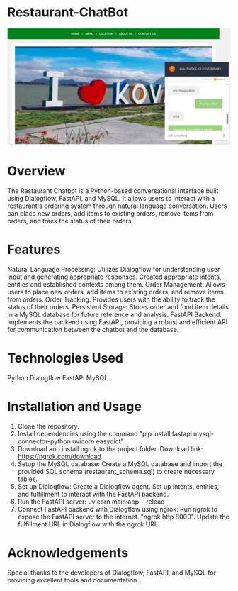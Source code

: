 # Restaurant-ChatBot
![Restaurant Chatbot](https://github.com/susanth18/Restaurant-ChatBot/blob/main/Sample%20Picture.png)
# Overview
 The Restaurant Chatbot is a Python-based conversational interface built using Dialogflow, FastAPI, and MySQL. It allows users to interact with a restaurant's ordering system through natural language conversation. Users can place new orders, add items to existing orders, remove items from orders, and track the status of their orders.
# Features
 Natural Language Processing: Utilizes Dialogflow for understanding user input and generating appropriate responses. Created appropriate intents, entities and established contexts among them.
 Order Management: Allows users to place new orders, add items to existing orders, and remove items from orders.
 Order Tracking: Provides users with the ability to track the status of their orders.
 Persistent Storage: Stores order and food item details in a MySQL database for future reference and analysis.
 FastAPI Backend: Implements the backend using FastAPI, providing a robust and efficient API for communication between the chatbot and the database.
 # Technologies Used
 Python
 Dialogflow
 FastAPI
 MySQL
# Installation and Usage
 1. Clone the repository.
 2. Install dependencies using the command "pip install fastapi mysql-connector-python uvicorn easydict"
 3. Download and install ngrok to the project folder. Download link: https://ngrok.com/download
 4. Setup the MySQL database: Create a MySQL database and import the provided SQL schema (restaurant_schema.sql) to create necessary tables.
 5. Set up Dialogflow: Create a Dialogflow agent. Set up intents, entities, and fulfillment to interact with the FastAPI backend.
 6. Run the FastAPI server: uvicorn main:app --reload
 7. Connect FastAPI backend with Dialogflow using ngrok: Run ngrok to expose the FastAPI server to the internet. "ngrok http 8000". Update the fulfillment URL in Dialogflow with the ngrok URL.
# Acknowledgements
Special thanks to the developers of Dialogflow, FastAPI, and MySQL for providing excellent tools and documentation.

